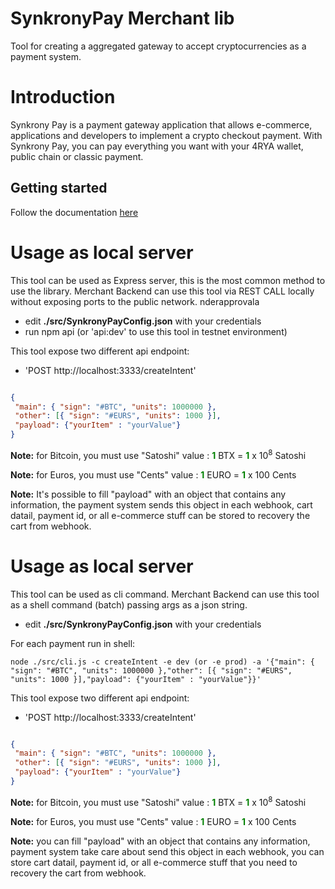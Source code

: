 # SynkronyPay Merchant lib

Tool for creating a aggregated gateway to accept cryptocurrencies as a payment system.
# Introduction

Synkrony Pay is a payment gateway application that allows e-commerce, applications and developers to implement a crypto checkout payment. 
With Synkrony Pay, you can pay everything you want with your 4RYA wallet, public chain or classic payment.
## Getting started

Follow the documentation [here](https://affidaty-s-p-a.gitbook.io/synkrony-pay/)

# Usage as local server

This tool can be used as Express server, this is the most common method to use the library.
Merchant Backend can use this tool via REST CALL locally without exposing ports to the public network.
nderapprovala
- edit **./src/SynkronyPayConfig.json** with your credentials
- run npm api (or 'api:dev' to use this tool in testnet environment)

This tool expose two different api endpoint:

 - 'POST http://localhost:3333/createIntent'

 ```json 

{
  "main": { "sign": "#BTC", "units": 1000000 },
  "other": [{ "sign": "#EURS", "units": 1000 }],
  "payload": {"yourItem" : "yourValue"}
}

```

**Note:** for Bitcoin, you must use "Satoshi" value : <span style="color:green">**1**</span> BTX = <span style="color:green">**1**</span> x 10<sup>8</sup> Satoshi

**Note:** for Euros, you must use "Cents" value : <span style="color:green">**1**</span> EURO = <span style="color:green">**1**</span> x 100 Cents

**Note:** It's possible to fill "payload" with an object that contains any information, the payment system sends this object in each webhook, cart datail, payment id, or all e-commerce stuff can be stored to recovery the cart from webhook.


# Usage as local server

This tool can be used as cli command.
Merchant Backend can use this tool as a shell command (batch) passing args as a json string.

- edit **./src/SynkronyPayConfig.json** with your credentials

For each payment run in shell:
```shell
node ./src/cli.js -c createIntent -e dev (or -e prod) -a '{"main": { "sign": "#BTC", "units": 1000000 },"other": [{ "sign": "#EURS", "units": 1000 }],"payload": {"yourItem" : "yourValue"}}'
```

This tool expose two different api endpoint:

 - 'POST http://localhost:3333/createIntent'

 ```json 

{
  "main": { "sign": "#BTC", "units": 1000000 },
  "other": [{ "sign": "#EURS", "units": 1000 }],
  "payload": {"yourItem" : "yourValue"}
}

```

**Note:** for Bitcoin, you must use "Satoshi" value : <span style="color:green">**1**</span> BTX = <span style="color:green">**1**</span> x 10<sup>8</sup> Satoshi

**Note:** for Euros, you must use "Cents" value : <span style="color:green">**1**</span> EURO = <span style="color:green">**1**</span> x 100 Cents

**Note:** you can fill "payload" with an object that contains any information, payment system take care about send this object in each webhook, you can store cart datail, payment id, or all e-commerce stuff that you need to recovery the cart from webhook.



